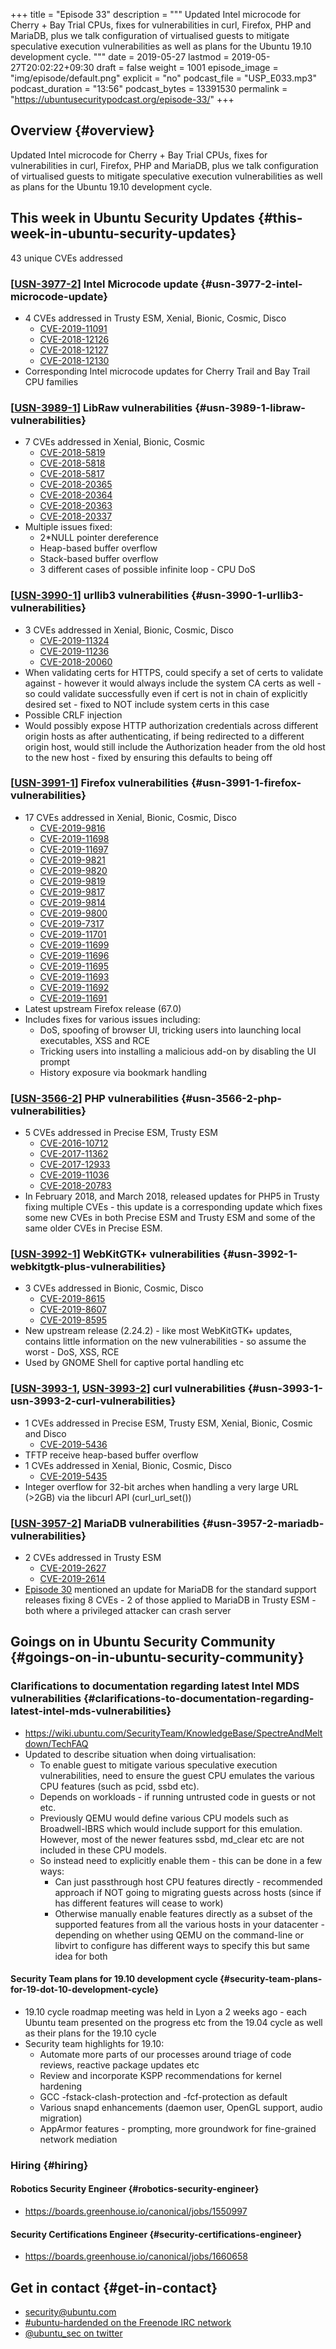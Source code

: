 +++
title = "Episode 33"
description = """
  Updated Intel microcode for Cherry + Bay Trial CPUs, fixes for
  vulnerabilities in curl, Firefox, PHP and MariaDB, plus we talk
  configuration of virtualised guests to mitigate speculative execution
  vulnerabilities as well as plans for the Ubuntu 19.10 development cycle.
  """
date = 2019-05-27
lastmod = 2019-05-27T20:02:22+09:30
draft = false
weight = 1001
episode_image = "img/episode/default.png"
explicit = "no"
podcast_file = "USP_E033.mp3"
podcast_duration = "13:56"
podcast_bytes = 13391530
permalink = "https://ubuntusecuritypodcast.org/episode-33/"
+++

## Overview {#overview}

Updated Intel microcode for Cherry + Bay Trial CPUs, fixes for
vulnerabilities in curl, Firefox, PHP and MariaDB, plus we talk
configuration of virtualised guests to mitigate speculative execution
vulnerabilities as well as plans for the Ubuntu 19.10 development cycle.


## This week in Ubuntu Security Updates {#this-week-in-ubuntu-security-updates}

43 unique CVEs addressed


### [[USN-3977-2](https://usn.ubuntu.com/3977-2/)] Intel Microcode update {#usn-3977-2-intel-microcode-update}

-   4 CVEs addressed in Trusty ESM, Xenial, Bionic, Cosmic, Disco
    -   [CVE-2019-11091](https://people.canonical.com/~ubuntu-security/cve/CVE-2019-11091)
    -   [CVE-2018-12126](https://people.canonical.com/~ubuntu-security/cve/CVE-2018-12126)
    -   [CVE-2018-12127](https://people.canonical.com/~ubuntu-security/cve/CVE-2018-12127)
    -   [CVE-2018-12130](https://people.canonical.com/~ubuntu-security/cve/CVE-2018-12130)
-   Corresponding Intel microcode updates for Cherry Trail and Bay Trail CPU families


### [[USN-3989-1](https://usn.ubuntu.com/3989-1/)] LibRaw vulnerabilities {#usn-3989-1-libraw-vulnerabilities}

-   7 CVEs addressed in Xenial, Bionic, Cosmic
    -   [CVE-2018-5819](https://people.canonical.com/~ubuntu-security/cve/CVE-2018-5819)
    -   [CVE-2018-5818](https://people.canonical.com/~ubuntu-security/cve/CVE-2018-5818)
    -   [CVE-2018-5817](https://people.canonical.com/~ubuntu-security/cve/CVE-2018-5817)
    -   [CVE-2018-20365](https://people.canonical.com/~ubuntu-security/cve/CVE-2018-20365)
    -   [CVE-2018-20364](https://people.canonical.com/~ubuntu-security/cve/CVE-2018-20364)
    -   [CVE-2018-20363](https://people.canonical.com/~ubuntu-security/cve/CVE-2018-20363)
    -   [CVE-2018-20337](https://people.canonical.com/~ubuntu-security/cve/CVE-2018-20337)
-   Multiple issues fixed:
    -   2\*NULL pointer dereference
    -   Heap-based buffer overflow
    -   Stack-based buffer overflow
    -   3 different cases of possible infinite loop - CPU DoS


### [[USN-3990-1](https://usn.ubuntu.com/3990-1/)] urllib3 vulnerabilities {#usn-3990-1-urllib3-vulnerabilities}

-   3 CVEs addressed in Xenial, Bionic, Cosmic, Disco
    -   [CVE-2019-11324](https://people.canonical.com/~ubuntu-security/cve/CVE-2019-11324)
    -   [CVE-2019-11236](https://people.canonical.com/~ubuntu-security/cve/CVE-2019-11236)
    -   [CVE-2018-20060](https://people.canonical.com/~ubuntu-security/cve/CVE-2018-20060)
-   When validating certs for HTTPS, could specify a set of certs to validate
    against - however it would always include the system CA certs as well -
    so could validate successfully even if cert is not in chain of explicitly
    desired set - fixed to NOT include system certs in this case
-   Possible CRLF injection
-   Would possibly expose HTTP authorization credentials across different
    origin hosts as after authenticating, if being redirected to a different
    origin host, would still include the Authorization header from the old
    host to the new host - fixed by ensuring this defaults to being off


### [[USN-3991-1](https://usn.ubuntu.com/3991-1/)] Firefox vulnerabilities {#usn-3991-1-firefox-vulnerabilities}

-   17 CVEs addressed in Xenial, Bionic, Cosmic, Disco
    -   [CVE-2019-9816](https://people.canonical.com/~ubuntu-security/cve/CVE-2019-9816)
    -   [CVE-2019-11698](https://people.canonical.com/~ubuntu-security/cve/CVE-2019-11698)
    -   [CVE-2019-11697](https://people.canonical.com/~ubuntu-security/cve/CVE-2019-11697)
    -   [CVE-2019-9821](https://people.canonical.com/~ubuntu-security/cve/CVE-2019-9821)
    -   [CVE-2019-9820](https://people.canonical.com/~ubuntu-security/cve/CVE-2019-9820)
    -   [CVE-2019-9819](https://people.canonical.com/~ubuntu-security/cve/CVE-2019-9819)
    -   [CVE-2019-9817](https://people.canonical.com/~ubuntu-security/cve/CVE-2019-9817)
    -   [CVE-2019-9814](https://people.canonical.com/~ubuntu-security/cve/CVE-2019-9814)
    -   [CVE-2019-9800](https://people.canonical.com/~ubuntu-security/cve/CVE-2019-9800)
    -   [CVE-2019-7317](https://people.canonical.com/~ubuntu-security/cve/CVE-2019-7317)
    -   [CVE-2019-11701](https://people.canonical.com/~ubuntu-security/cve/CVE-2019-11701)
    -   [CVE-2019-11699](https://people.canonical.com/~ubuntu-security/cve/CVE-2019-11699)
    -   [CVE-2019-11696](https://people.canonical.com/~ubuntu-security/cve/CVE-2019-11696)
    -   [CVE-2019-11695](https://people.canonical.com/~ubuntu-security/cve/CVE-2019-11695)
    -   [CVE-2019-11693](https://people.canonical.com/~ubuntu-security/cve/CVE-2019-11693)
    -   [CVE-2019-11692](https://people.canonical.com/~ubuntu-security/cve/CVE-2019-11692)
    -   [CVE-2019-11691](https://people.canonical.com/~ubuntu-security/cve/CVE-2019-11691)
-   Latest upstream Firefox release (67.0)
-   Includes fixes for various issues including:
    -   DoS, spoofing of browser UI, tricking users into launching local
        executables, XSS and RCE
    -   Tricking users into installing a malicious add-on by disabling the UI prompt
    -   History exposure via bookmark handling


### [[USN-3566-2](https://usn.ubuntu.com/3566-2/)] PHP vulnerabilities {#usn-3566-2-php-vulnerabilities}

-   5 CVEs addressed in Precise ESM, Trusty ESM
    -   [CVE-2016-10712](https://people.canonical.com/~ubuntu-security/cve/CVE-2016-10712)
    -   [CVE-2017-11362](https://people.canonical.com/~ubuntu-security/cve/CVE-2017-11362)
    -   [CVE-2017-12933](https://people.canonical.com/~ubuntu-security/cve/CVE-2017-12933)
    -   [CVE-2019-11036](https://people.canonical.com/~ubuntu-security/cve/CVE-2019-11036)
    -   [CVE-2018-20783](https://people.canonical.com/~ubuntu-security/cve/CVE-2018-20783)
-   In February 2018, and March 2018, released updates for PHP5 in Trusty
    fixing multiple CVEs - this update is a corresponding update which fixes
    some new CVEs in both Precise ESM and Trusty ESM and some of the same
    older CVEs in Precise ESM.


### [[USN-3992-1](https://usn.ubuntu.com/3992-1/)] WebKitGTK+ vulnerabilities {#usn-3992-1-webkitgtk-plus-vulnerabilities}

-   3 CVEs addressed in Bionic, Cosmic, Disco
    -   [CVE-2019-8615](https://people.canonical.com/~ubuntu-security/cve/CVE-2019-8615)
    -   [CVE-2019-8607](https://people.canonical.com/~ubuntu-security/cve/CVE-2019-8607)
    -   [CVE-2019-8595](https://people.canonical.com/~ubuntu-security/cve/CVE-2019-8595)
-   New upstream release (2.24.2) - like most WebKitGTK+ updates, contains
    little information on the new vulnerabilities - so assume the worst -
    DoS, XSS, RCE
-   Used by GNOME Shell for captive portal handling etc


### [[USN-3993-1](https://usn.ubuntu.com/3993-1/), [USN-3993-2](https://usn.ubuntu.com/3993-2/)] curl vulnerabilities {#usn-3993-1-usn-3993-2-curl-vulnerabilities}

-   1 CVEs addressed in Precise ESM, Trusty ESM, Xenial, Bionic, Cosmic and Disco
    -   [CVE-2019-5436](https://people.canonical.com/~ubuntu-security/cve/CVE-2019-5436)
-   TFTP receive heap-based buffer overflow
-   1 CVEs addressed in Xenial, Bionic, Cosmic, Disco
    -   [CVE-2019-5435](https://people.canonical.com/~ubuntu-security/cve/CVE-2019-5435)
-   Integer overflow for 32-bit arches when handling a very large URL (>2GB)
    via the libcurl API (curl\_url\_set())


### [[USN-3957-2](https://usn.ubuntu.com/3957-2/)] MariaDB vulnerabilities {#usn-3957-2-mariadb-vulnerabilities}

-   2 CVEs addressed in Trusty ESM
    -   [CVE-2019-2627](https://people.canonical.com/~ubuntu-security/cve/CVE-2019-2627)
    -   [CVE-2019-2614](https://people.canonical.com/~ubuntu-security/cve/CVE-2019-2614)
-   [Episode 30](https://ubuntusecuritypodcast.org/episode-30/) mentioned an update for MariaDB for the standard support
    releases fixing 8 CVEs - 2 of those applied to MariaDB in Trusty ESM -
    both where a privileged attacker can crash server


## Goings on in Ubuntu Security Community {#goings-on-in-ubuntu-security-community}


### Clarifications to documentation regarding latest Intel MDS vulnerabilities {#clarifications-to-documentation-regarding-latest-intel-mds-vulnerabilities}

-   <https://wiki.ubuntu.com/SecurityTeam/KnowledgeBase/SpectreAndMeltdown/TechFAQ>
-   Updated to describe situation when doing virtualisation:
    -   To enable guest to mitigate various speculative execution
        vulnerabilities, need to ensure the guest CPU emulates the various CPU
        features (such as pcid, ssbd etc).
    -   Depends on workloads - if running untrusted code in guests or not etc.
    -   Previously QEMU would define various CPU models such as Broadwell-IBRS
        which would include support for this emulation. However, most of the
        newer features ssbd, md\_clear etc are not included in these CPU models.
    -   So instead need to explicitly enable them - this can be done in a few ways:
        -   Can just passthrough host CPU features directly - recommended
            approach if NOT going to migrating guests across hosts (since if has
            different features will cease to work)
        -   Otherwise manually enable features directly as a subset of the
            supported features from all the various hosts in your datacenter -
            depending on whether using QEMU on the command-line or libvirt to
            configure has different ways to specify this but same idea for both


#### Security Team plans for 19.10 development cycle {#security-team-plans-for-19-dot-10-development-cycle}

-   19.10 cycle roadmap meeting was held in Lyon a 2 weeks ago - each Ubuntu
    team presented on the progress etc from the 19.04 cycle as well as their
    plans for the 19.10 cycle
-   Security team highlights for 19.10:
    -   Automate more parts of our processes around triage of code reviews,
        reactive package updates etc
    -   Review and incorporate KSPP recommendations for kernel hardening
    -   GCC -fstack-clash-protection and -fcf-protection as default
    -   Various snapd enhancements (daemon user, OpenGL support, audio
        migration)
    -   AppArmor features - prompting, more groundwork for fine-grained network
        mediation


### Hiring {#hiring}


#### Robotics Security Engineer {#robotics-security-engineer}

-   <https://boards.greenhouse.io/canonical/jobs/1550997>


#### Security Certifications Engineer {#security-certifications-engineer}

-   <https://boards.greenhouse.io/canonical/jobs/1660658>


## Get in contact {#get-in-contact}

-   [security@ubuntu.com](mailto:security@ubuntu.com)
-   [#ubuntu-hardended on the Freenode IRC network](http://webchat.freenode.net?channels=%23ubuntu-hardened&uio=d4)
-   [@ubuntu\_sec on twitter](https://twitter.com/ubuntu%5Fsec)